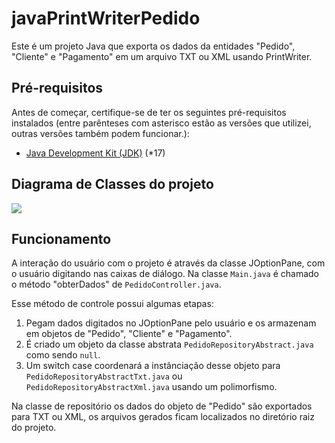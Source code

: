 # javaPrintWriterPedido

Este é um projeto Java que exporta os dados da entidades "Pedido", "Cliente" e "Pagamento" em um arquivo TXT ou XML usando PrintWriter.

## Pré-requisitos

Antes de começar, certifique-se de ter os seguintes pré-requisitos instalados (entre parênteses com asterisco estão as versões que utilizei, outras versões também podem funcionar.):

- [Java Development Kit (JDK)](https://www.oracle.com/java/technologies/javase-downloads.html) (*17)

## Diagrama de Classes do projeto
![](https://github.com/PabloHoties/javaPrintWriterPedido/assets/33355184/91ae0de5-6c14-4659-8e6f-d8255a8a6a8e)

## Funcionamento
A interação do usuário com o projeto é através da classe JOptionPane, com o usuário digitando nas caixas de diálogo. Na classe ``Main.java`` é chamado o método "obterDados" de ``PedidoController.java``.

Esse método de controle possui algumas etapas:

1. Pegam dados digitados no JOptionPane pelo usuário e os armazenam em objetos de "Pedido", "Cliente" e "Pagamento".
2. É criado um objeto da classe abstrata ``PedidoRepositoryAbstract.java`` como sendo ``null``.
3. Um switch case coordenará a instânciação desse objeto para ``PedidoRepositoryAbstractTxt.java`` ou ``PedidoRepositoryAbstractXml.java`` usando um polimorfismo.

Na classe de repositório os dados do objeto de "Pedido" são exportados para TXT ou XML, os arquivos gerados ficam localizados no diretório raiz do projeto.